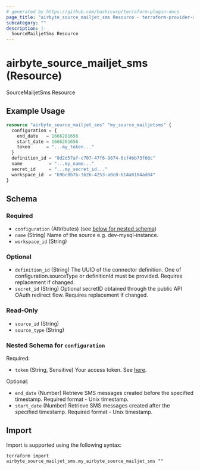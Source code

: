 ```yaml
---
# generated by https://github.com/hashicorp/terraform-plugin-docs
page_title: "airbyte_source_mailjet_sms Resource - terraform-provider-airbyte"
subcategory: ""
description: |-
  SourceMailjetSms Resource
---
```


# airbyte_source_mailjet_sms (Resource)

SourceMailjetSms Resource

## Example Usage

```terraform
resource "airbyte_source_mailjet_sms" "my_source_mailjetsms" {
  configuration = {
    end_date   = 1666281656
    start_date = 1666261656
    token      = "...my_token..."
  }
  definition_id = "8d2d57af-c707-47f6-9874-0cf4bb73f66c"
  name          = "...my_name..."
  secret_id     = "...my_secret_id..."
  workspace_id  = "b9bc8b7b-3b26-4253-a0c0-614a8184ad04"
}
```

<!-- schema generated by tfplugindocs -->
## Schema

### Required

- `configuration` (Attributes) (see [below for nested schema](#nestedatt--configuration))
- `name` (String) Name of the source e.g. dev-mysql-instance.
- `workspace_id` (String)

### Optional

- `definition_id` (String) The UUID of the connector definition. One of configuration.sourceType or definitionId must be provided. Requires replacement if changed.
- `secret_id` (String) Optional secretID obtained through the public API OAuth redirect flow. Requires replacement if changed.

### Read-Only

- `source_id` (String)
- `source_type` (String)

<a id="nestedatt--configuration"></a>
### Nested Schema for `configuration`

Required:

- `token` (String, Sensitive) Your access token. See <a href="https://dev.mailjet.com/sms/reference/overview/authentication">here</a>.

Optional:

- `end_date` (Number) Retrieve SMS messages created before the specified timestamp. Required format - Unix timestamp.
- `start_date` (Number) Retrieve SMS messages created after the specified timestamp. Required format - Unix timestamp.

## Import

Import is supported using the following syntax:

```shell
terraform import airbyte_source_mailjet_sms.my_airbyte_source_mailjet_sms ""
```
